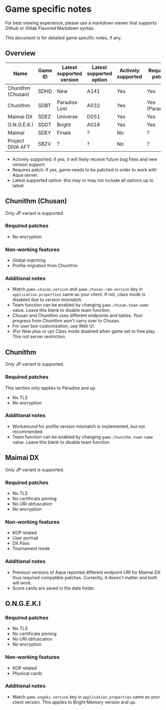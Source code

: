 # Game specific notes
For best viewing experience, please use a markdown viewer that supports Github or Gitlab Flavored Markdown syntax.

This document is for detailed game specific notes, if any.

## Overview

|       Name      | Game ID | Latest supported version | Latest supported option | Actively supported | Requires patch |
| ---             | ---     | ---                      | ---                     | ---                | ---            |
|Chunithm (Chusan)|SDHD     |New                       |A141                     |Yes                 |Yes             |
|Chunithm         |SDBT     |Paradise Lost             |A032                     |Yes                 |Yes (Paradise)  |
|Maimai DX        |SDEZ     |Universe                  |D051                     |Yes                 |Yes             |
|O.N.G.E.K.I      |SDDT     |Bright                    |A016                     |Yes                 |Yes             |
|Maimai           |SDEY     |Finale                    |?                        |No                  |?               |
|Project DIVA AFT |SBZV     |?                         |?                        |No                  |?               |

* Actively supported: if yes, it will likely receive future bug fixes and new version support.
* Requires patch: if yes, game needs to be patched in order to work with Aqua server.
* Latest supported option: this may or may not include all options up to latest.

## Chunithm (Chusan)
Only JP variant is supported.

### Required patches
* No encryption

### Non-working features
* Global matching
* Profile migration from Chunithm

### Additional notes
* Match `game.chusan.version` and `game.chusan.rom-version` key in `application.properties` same as your client. If not, class mode is disabled due to version mismatch.
* Team function can be enabled by changing `game.chusan.team-name` value. Leave this blank to disable team function.
* Chusan and Chunithm uses different endpoints and tables. Your progress from Chunithm won't carry over to Chusan.
* For user box customization, use Web UI.
* (For New plus or up) Class mode disabled when game set to free play. This not server restriction.

## Chunithm
Only JP variant is supported.

### Required patches
This section only applies to Paradise and up.
* No TLS
* No encryption

### Additional notes
* Workaround for profile version mismatch is implemented, but not recommended.
* Team function can be enabled by changing `game.chunithm.team-name` value. Leave this blank to disable team function.

## Maimai DX
Only JP variant is supported.

### Required patches
* No TLS
* No certificate pinning
* No URI obfuscation
* No encryption

### Non-working features
* KOP related
* User portrait
* DX Pass
* Tournament mode

### Additional notes
* Previous versions of Aqua reported different endpoint URI for Maimai DX thus required compatible patches. Currently, it doesn't matter and both will work.
* Score cards are saved in the data folder.

## O.N.G.E.K.I

### Required patches
* No TLS
* No certificate pinning
* No URI obfuscation
* No encryption

### Non-working features
* KOP related
* Physical cards

### Additional notes
* Match `game.ongeki.version` key in `application.properties` same as your client version. This applies to Bright Memory version and up.